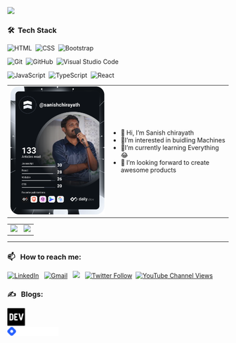 ![](https://komarev.com/ghpvc/?username=your-github-username&style=plastic)

### 🛠 &nbsp;Tech Stack
![HTML](https://img.shields.io/badge/-HTML-05122A?style=flat&logo=HTML5)&nbsp;
![CSS](https://img.shields.io/badge/-CSS-05122A?style=flat&logo=CSS3&logoColor=1572B6)&nbsp;
![Bootstrap](https://img.shields.io/badge/-Bootstrap-05122A?style=flat&logo=bootstrap&logoColor=563D7C)&nbsp;
<!-- ![Django](https://img.shields.io/badge/-Django-05122A?style=flat&logo=django&logoColor=092E20)&nbsp; -->
![Git](https://img.shields.io/badge/-Git-05122A?style=flat&logo=git)&nbsp;
![GitHub](https://img.shields.io/badge/-GitHub-05122A?style=flat&logo=github)&nbsp;
![Visual Studio Code](https://img.shields.io/badge/-Visual%20Studio%20Code-05122A?style=flat&logo=visual-studio-code&logoColor=007ACC)&nbsp;

<!-- ![Python](https://badges.aleen42.com/src/python.svg)&nbsp; -->
![JavaScript](https://badges.aleen42.com/src/javascript.svg)&nbsp;
![TypeScript](https://badges.aleen42.com/src/typescript.svg)&nbsp;
![React](https://badges.aleen42.com/src/react.svg)&nbsp;
<!-- ![Redux](https://badges.aleen42.com/src/redux.svg)&nbsp; -->
<!-- ![TailwindCSS](https://badges.aleen42.com/src/tailwindcss.svg)&nbsp; -->
<!--![Vite](https://badges.aleen42.com/src/vitejs.svg)&nbsp;-->

<!-- ![Angular](https://badges.aleen42.com/src/angular.svg)&nbsp; -->
<!-- To be learned -->
<!-- rust programming laungage -->
<!-- go programming launguage -->
<!-- deno runtime enviroment -->

<!-- https://github.com/anuraghazra/github-readme-stats -->
<table cellpadding="0">
<tr style="padding: 0"> 
<td valign="top" width="441">
<a href="https://app.daily.dev/sanishchirayath"><img src="https://github.com/sanishchirayath1/sanishchirayath1/blob/main/devcard.svg" width="400" alt="Sanish Chirayath's Dev Card"/></a>
</td>

<td valign="center" width="441"> 
<ul>
<li>👋 Hi, I’m Sanish chirayath</li>
<li>👀I’m interested in buidling Machines</li>
<li>🌱I’m currently learning Everything😂</li>
<li>💞️ I’m looking forward to create awesome products</li>
<!--   <li>💞️ A humble MEAN stack developer</li> -->
</ul>

</td>
</tr>
</table>
<table cellpadding="0">
<tr style="padding: 0">
<!-- GitHub Stats Card -->  
<td valign="top"><img height="200" src="https://github-readme-stats.vercel.app/api/top-langs/?username=sanishchirayath1&layout=compact&show_icons=true&title_color=ffffff&icon_color=34abeb&text_color=daf7dc&bg_color=151515&langs_count=10"/></td>
<!-- GitHub Top Language Card -->
<td valign="top"><img height="200" src="https://github-readme-stats.vercel.app/api?username=sanishchirayath1&show_icons=true&theme=chartreuse-dark"/></td>
</tr>
</table>

---
### 📫 &nbsp; How to reach me:


<a href="https://www.linkedin.com/in/sanishchirayath/"><img alt="LinkedIn" src="https://img.shields.io/badge/linkedin%20-%230077B5.svg?&style=flat&logo=linkedin&logoColor=white"/></a> &nbsp;
<a href="mailto:sanishchirayath@gmail.com"><img alt="Gmail" src="https://img.shields.io/badge/Gmail-D14836?style=flat&logo=gmail&logoColor=white" /></a> &nbsp;
<a href="https://instagram.com/sanish_sunny_"><img src="https://img.shields.io/badge/-@sanish_sunny_-E4405F?style=flat&logo=Instagram&logoColor=white"/></a> &nbsp;
<a href="https://twitter.com/sanishch"><img alt="Twitter Follow" src="https://img.shields.io/twitter/follow/sanishch?style=social"></a>&nbsp;
<a href="https://www.youtube.com/channel/UCAwZvmOxYHMlWvAjj4WzZ6A"><img alt="YouTube Channel Views" src="https://img.shields.io/youtube/channel/views/UCAwZvmOxYHMlWvAjj4WzZ6A?style=social"></a>

### ✍️ &nbsp; Blogs:
<a href="https://dev.to/sanishchirayath1"><img src='images/download.png' alt='dev' height='40'><a> 
<br>
<a href="https://hashnode.com/@SanishChirayath"><img src='images/brand-full-white.png' alt='dev' height='20'><a>    

<!-- <a href='https://archiveprogram.github.com/'><img src='https://raw.githubusercontent.com/acervenky/animated-github-badges/master/assets/acbadge.gif' width='40' height='40'></a> <a href='https://docs.github.com/en/developers'><img src='https://raw.githubusercontent.com/acervenky/animated-github-badges/master/assets/devbadge.gif' width='40' height='40'></a> <a href='https://github.com/pricing'><img src='https://raw.githubusercontent.com/acervenky/animated-github-badges/master/assets/pro.gif' width='40' height='40'></a> <a href='https://stars.github.com/'><img src='https://raw.githubusercontent.com/acervenky/animated-github-badges/master/assets/starbadge.gif' width='35' height='35'></a> <a href='https://docs.github.com/en/github/supporting-the-open-source-community-with-github-sponsors'><img src='https://raw.githubusercontent.com/acervenky/animated-github-badges/master/assets/sponsorbadge.gif' width='35' height='35'></a>  -->

<!-- [![trophy](https://github-profile-trophy.vercel.app/?username=sanishchirayath1&theme=darkhub)](https://github.com/ryo-ma/github-profile-trophy)
<br /> -->

<!-- ![GitHub Activity Graph](https://activity-graph.herokuapp.com/graph?username=sanishchirayath1)   -->

<!-- ![GitHub streak stats](https://github-readme-streak-stats.herokuapp.com/?user=sanishchirayath1)   -->
